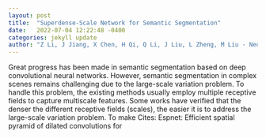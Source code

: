 ```yaml
---
layout: post
title:  "Superdense-Scale Network for Semantic Segmentation"
date:   2022-07-04 12:22:48 -0400
categories: jekyll update
author: "Z Li, J Jiang, X Chen, H Qi, Q Li, J Liu, L Zheng, M Liu - Neurocomputing, 2022"
---
```

Great progress has been made in semantic segmentation based on deep convolutional neural networks. However, semantic segmentation in complex scenes remains challenging due to the large-scale variation problem. To handle this problem, the existing methods usually employ multiple receptive fields to capture multiscale features. Some works have verified that the denser the different receptive fields (scales), the easier it is to address the large-scale variation problem. To make  Cites: Espnet: Efficient spatial pyramid of dilated convolutions for